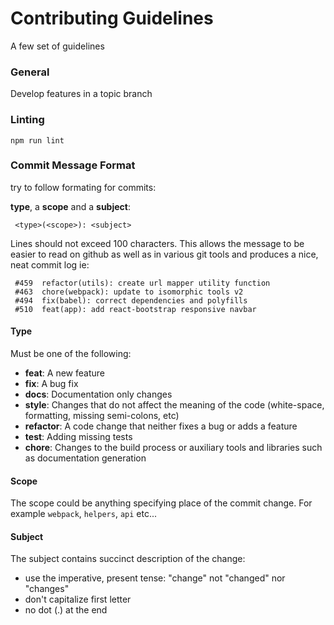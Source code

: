 # Contributing Guidelines

A few set of guidelines 

### General

Develop features in a topic branch

### Linting

`npm run lint`

### Commit Message Format
try to follow formating for commits:

 **type**, a **scope** and a **subject**:

```
 <type>(<scope>): <subject>
```

Lines should not exceed 100 characters. This allows the message to be easier to read on github as well as in various git tools and produces a nice, neat commit log ie:

```
 #459  refactor(utils): create url mapper utility function
 #463  chore(webpack): update to isomorphic tools v2
 #494  fix(babel): correct dependencies and polyfills
 #510  feat(app): add react-bootstrap responsive navbar
``` 

#### Type

Must be one of the following:

* **feat**: A new feature
* **fix**: A bug fix
* **docs**: Documentation only changes
* **style**: Changes that do not affect the meaning of the code (white-space, formatting, missing
  semi-colons, etc)
* **refactor**: A code change that neither fixes a bug or adds a feature
* **test**: Adding missing tests
* **chore**: Changes to the build process or auxiliary tools and libraries such as documentation
  generation

#### Scope

The scope could be anything specifying place of the commit change. For example `webpack`,
`helpers`, `api` etc...

#### Subject

The subject contains succinct description of the change:

* use the imperative, present tense: "change" not "changed" nor "changes"
* don't capitalize first letter
* no dot (.) at the end
